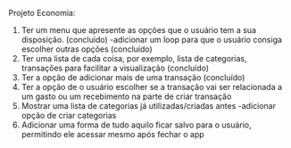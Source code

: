 Projeto Economia:

1. Ter um menu que apresente as opções que o usuário tem a sua disposição. (concluído)
    -adicionar um loop para que o usuário consiga escolher outras opções (concluído)
2. Ter uma lista de cada coisa, por exemplo, lista de categorias, transações para facilitar a visualização (concluído)
3. Ter a opção de adicionar mais de uma transação (concluído)
4. Ter a opção de o usuário escolher se a transação vai ser relacionada a um gasto ou um recebimento na parte de criar transação
5. Mostrar uma lista de categorias já utilizadas/criadas antes
    -adicionar opção de criar categorias
6. Adicionar uma forma de tudo aquilo ficar salvo para o usuário, permitindo ele acessar mesmo após fechar o app
